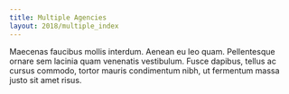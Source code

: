 ```yaml
---
title: Multiple Agencies
layout: 2018/multiple_index
---
```


Maecenas faucibus mollis interdum. Aenean eu leo quam. Pellentesque ornare sem lacinia quam venenatis vestibulum. Fusce dapibus, tellus ac cursus commodo, tortor mauris condimentum nibh, ut fermentum massa justo sit amet risus.
